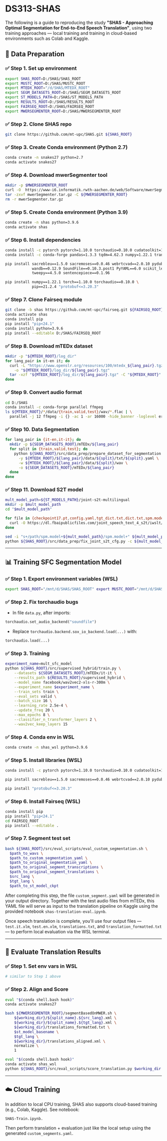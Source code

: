 # DS313-SHAS

The following is a guide to reproducing the study **"SHAS - Approaching Optimal Segmentation for End-to-End Speech Translation"**, using two training approaches — local training and training in cloud-based environments such as Colab and Kaggle.

## 📁 Data Preparation

### ✅ Step 1. Set up environment

```bash
export SHAS_ROOT=D:/SHAS/SHAS_ROOT
export MUSTC_ROOT=D:/SHAS/MUSTC_ROOT
export MTEDX_ROOT="/d/SHAS/MTEDX_ROOT"
export SEGM_DATASETS_ROOT=D:/SHAS/SEGM_DATASETS_ROOT
export ST_MODELS_PATH=D:/SHAS/ST_MODELS_PATH
export RESULTS_ROOT=D:/SHAS/RESULTS_ROOT
export FAIRSEQ_ROOT=D:/SHAS/FAIRSEQ_ROOT
export MWERSEGMENTER_ROOT=D:/SHAS/MWERSEGMENTER_ROOT
```

### ✅ Step 2. Clone SHAS repo

```bash
git clone https://github.com/mt-upc/SHAS.git ${SHAS_ROOT}
```

### ✅ Step 3. Create Conda environment (Python 2.7)

```bash
conda create -n snakes27 python=2.7
conda activate snakes27
```

### ✅ Step 4. Download mwerSegmenter tool

```bash
mkdir -p $MWERSEGMENTER_ROOT
curl -O  https://www-i6.informatik.rwth-aachen.de/web/Software/mwerSegmenter.tar.gz
tar -zxvf mwerSegmenter.tar.gz -C ${MWERSEGMENTER_ROOT}
rm -r mwerSegmenter.tar.gz
```

### ✅ Step 5. Create Conda environment (Python 3.9)

```bash
conda create -n shas python=3.9.6
conda activate shas
```

### ✅ Step 6. Install dependencies

```bash
conda install -c pytorch pytorch=1.10.0 torchaudio=0.10.0 cudatoolkit=10.2.89
conda install -c conda-forge pandas=1.3.3 tqdm=4.62.3 numpy=1.22.1 transformers=4.11.3 pip=21.2.4

pip install sacrebleu==1.5.0 sacremoses==0.0.46 webrtcvad==2.0.10 pydub==0.25.1 \
            wandb==0.12.9 SoundFile==0.10.3.post1 PyYAML==6.0 scikit_learn==1.0.2 \
            tweepy==4.5.0 sentencepiece==0.1.96

pip install numpy==1.22.1 torch==1.10.0 torchaudio==0.10.0 \
            pip==21.2.4 "protobuf<=3.20.3"
```

### ✅ Step 7. Clone Fairseq module

```bash
git clone -b shas https://github.com/mt-upc/fairseq.git ${FAIRSEQ_ROOT}
conda activate shas
conda install pip
pip install "pip<24.1"
conda install python=3.9.6
pip install --editable D:/SHAS/FAIRSEQ_ROOT
```

### ✅ Step 8. Download mTEDx dataset

```bash
mkdir -p "${MTEDX_ROOT}/log_dir"
for lang_pair in it-en it; do
  curl -L "https://www.openslr.org/resources/100/mtedx_${lang_pair}.tgz" \
    -o "${MTEDX_ROOT}/log_dir/${lang_pair}.tgz"
  tar -xzf "${MTEDX_ROOT}/log_dir/${lang_pair}.tgz" -C "${MTEDX_ROOT}"
done
```

### ✅ Step 9. Convert audio format

```bash
cd D:/SHAS
conda install -c conda-forge parallel ffmpeg
ls ${MTEDX_ROOT}/*/data/{train,valid,test}/wav/*.flac | \
  parallel -j 12 ffmpeg -i {} -ac 1 -ar 16000 -hide_banner -loglevel error {.}.wav
```

### ✅ Step 10. Data Segmentation

```bash
for lang_pair in {it-en,it-it}; do
  mkdir -p ${SEGM_DATASETS_ROOT}/mTEDx/${lang_pair}
  for split in {train,valid,test}; do
    python ${SHAS_ROOT}/src/data_prep/prepare_dataset_for_segmentation.py \
      -y ${MTEDX_ROOT}/${lang_pair}/data/${split}/txt/${split}.yaml \
      -w ${MTEDX_ROOT}/${lang_pair}/data/${split}/wav \
      -o ${SEGM_DATASETS_ROOT}/mTEDx/${lang_pair}
  done
done
```

### ✅ Step 11. Download S2T model

```bash
mult_model_path=${ST_MODELS_PATH}/joint-s2t-multilingual
mkdir -p $mult_model_path
cd "$mult_model_path"

for file in {checkpoint17.pt,config.yaml,tgt_dict.txt,dict.txt,spm.model}; do
  curl -O https://dl.fbaipublicfiles.com/joint_speech_text_4_s2t/iwslt/iwslt_data/${file}  
done

sed -i "s+/path/spm.model+${mult_model_path}/spm.model+" ${mult_model_path}/config.yaml
python ${SHAS_ROOT}/src/data_prep/fix_joint_s2t_cfg.py -c ${mult_model_path}/checkpoint17.pt
```

---

## 📊 Training SFC Segmentation Model

### ✅ Step 1. Export environment variables (WSL)

```bash
export SHAS_ROOT="/mnt/d/SHAS/SHAS_ROOT" export MUSTC_ROOT="/mnt/d/SHAS/MUSTC_ROOT" export MTEDX_ROOT="/mnt/d/SHAS/MTEDX_ROOT" export SEGM_DATASETS_ROOT="/mnt/d/SHAS/SEGM_DATASETS_ROOT" export ST_MODELS_PATH="/mnt/d/SHAS/ST_MODELS_PATH" export RESULTS_ROOT="/mnt/d/SHAS/RESULTS_ROOT" export FAIRSEQ_ROOT="/mnt/d/SHAS/FAIRSEQ_ROOT" export MWERSEGMENTER_ROOT="/mnt/d/SHAS/MWERSEGMENTER_ROOT" export path_to_wavs="/mnt/d/SHAS/MTEDX_ROOT/it-en/data/test/wav" export path_to_checkpoint="/mnt/d/SHAS/RESULTS_ROOT/supervised_hybrid/mult_sfc_model/ckpts/step-1682.pt" export path_to_custom_segmentation_yaml="/mnt/d/SHAS/output/custom_segments.yaml" export max_segment_length=14 export path_to_original_segmentation_yaml="/mnt/d/SHAS/MTEDX_ROOT/it-en/data/test/txt/test.yaml" export path_to_original_segment_transcriptions="/mnt/d/SHAS/MTEDX_ROOT/it-en/data/test/txt/test.it" export path_to_original_segment_translations="/mnt/d/SHAS/MTEDX_ROOT/it-en/data/test/txt/test.en" export src_lang=it export tgt_lang=en export path_to_st_model_ckpt="/mnt/d/SHAS/ST_MODELS_PATH/joint-s2t-multilingual/checkpoint17.pt" export PYTHONPATH="/mnt/d/SHAS/FAIRSEQ_ROOT"
```

### ✅ Step 2. Fix torchaudio bugs

- In file `data.py`, after imports:

```python
torchaudio.set_audio_backend("soundfile")
```

- Replace `torchaudio.backend.sox_io_backend.load(...)` with:

```python
torchaudio.load(...)
```

### ✅ Step 3. Training

```bash
experiment_name=mult_sfc_model
python ${SHAS_ROOT}/src/supervised_hybrid/train.py \
    --datasets ${SEGM_DATASETS_ROOT}/mTEDx/it-it \
    --results_path ${RESULTS_ROOT}/supervised_hybrid \
    --model_name facebook/wav2vec2-xls-r-300m \
    --experiment_name $experiment_name \
    --train_sets train \
    --eval_sets valid \
    --batch_size 16 \
    --learning_rate 2.5e-4 \
    --update_freq 20 \
    --max_epochs 8 \
    --classifier_n_transformer_layers 2 \
    --wav2vec_keep_layers 15
```

### ✅ Step 4. Conda env in WSL

```bash
conda create -n shas_wsl python=3.9.6
```

### ✅ Step 5. Install libraries (WSL)

```bash
conda install -c pytorch pytorch=1.10.0 torchaudio=0.10.0 cudatoolkit=10.2.89 conda install -c conda-forge pandas=1.3.3 tqdm=4.62.3 numpy=1.22.1 transformers=4.11.3 pip=21.2.4

pip install sacrebleu==1.5.0 sacremoses==0.0.46 webrtcvad==2.0.10 pydub==0.25.1 wandb==0.12.9 SoundFile==0.10.3.post1 PyYAML==6.0 scikit_learn==1.0.2 tweepy==4.5.0 sentencepiece==0.1.96

pip install "protobuf<=3.20.3"
```

### ✅ Step 6. Install Fairseq (WSL)

```bash
conda install pip
pip install "pip<24.1"
cd FAIRSEQ_ROOT
pip install --editable .
```

### ✅ Step 7. Segment test set

```bash
bash ${SHAS_ROOT}/src/eval_scripts/eval_custom_segmentation.sh \
  $path_to_wavs \
  $path_to_custom_segmentation_yaml \
  $path_to_original_segmentation_yaml \
  $path_to_original_segment_transcriptions \
  $path_to_original_segment_translations \
  $src_lang \
  $tgt_lang \
  $path_to_st_model_ckpt
```

After completing this step, the file `custom_segment.yaml` will be generated in your output directory. Together with the test audio files from mTEDx, this YAML file will serve as input to the translation pipeline on Kaggle using the provided notebook `shas-translation-eval.ipynb`.

Once speech translation is complete, you'll use four output files — `test.it.xlm`, `test.en.xlm`, `translations.txt`, and `translation_formatted.txt`  — to perform local evaluation via the WSL terminal.

---

## 🎯 Evaluate Translation Results

### ✅ Step 1. Set env vars in WSL

```bash
# similar to Step 1 above
```

### ✅ Step 2. Align and Score

```bash
eval "$(conda shell.bash hook)"
conda activate snakes27

bash ${MWERSEGMENTER_ROOT}/segmentBasedOnMWER.sh \
    ${working_dir}/${split_name}.${src_lang}.xml \
    ${working_dir}/${split_name}.${tgt_lang}.xml \
    ${working_dir}/translations_formatted.txt \
    $st_model_basename \
    $tgt_lang \
    ${working_dir}/translations_aligned.xml \
    normalize \
    1

eval "$(conda shell.bash hook)"
conda activate shas_wsl
python ${SHAS_ROOT}/src/eval_scripts/score_translation.py $working_dir
```

---

## ☁️ Cloud Training

In addition to local CPU training, SHAS also supports cloud-based training (e.g., Colab, Kaggle). See notebook:

`SHAS-Train.ipynb.`

Then perform translation + evaluation just like the local setup using the generated `custom_segments.yaml`.

